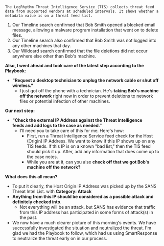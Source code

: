 
```
The LogRhythm Threat Intelligence Service (TIS) collects threat feed data from supported vendors at scheduled intervals. It shows whether a metadata value is on a threat feed list.
```


1. Our Timeline search confirmed that Bob Smith opened a blocked email message, allowing a malware program installation that went on to delete files.
2. Our Timeline search also confirmed that Bob Smith was not logged into any other machines that day.
3. Our Wildcard search confirmed that the file deletions did not occur anywhere else other than Bob's machine.



**Also, I went ahead and took care of the latest step according to the Playbook:** 

- **"Request a desktop technician to unplug the network cable or shut off wireless."**
    - I just got off the phone with a technician. He's **taking Bob's machine off the network** right now in order to prevent deletions to network files or potential infection of other machines.



**Our next step:**

- **"Check the external IP Address against the Threat Intelligence feeds and add logs to the case as needed."**
    - I'll need you to take care of this for me. Here's how:
        - First, run a Threat Intelligence Service feed check for the Host (Origin) IP Address. We want to know if this IP shows up on any TIS feeds. If this IP is on a known "bad list," then the TIS feed should pick it up. After, add any information that does come up to the case notes.
        - While you are at it, can you also **check off that we got Bob's machine off the network?**



**What does this all mean?**

- To put it clearly, the Host Origin IP Address was picked up by the SANS Threat Intel List. with **Category: Attack**
- **Anything from this IP should be considered as a possible attack and definitely checked into.**
    - Not everything will be an attack, but SANS has evidence that traffic from this IP address has participated in some forms of attack(s) in the past.
- We now have a much clearer picture of this morning's events. We have successfully investigated the situation and neutralized the threat. I'm glad we had the Playbook to follow, which had us using SmartResponse to neutralize the threat early on in our process.

